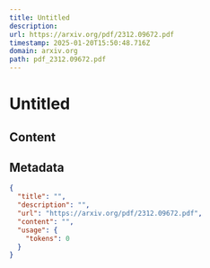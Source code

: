 ```yaml
---
title: Untitled
description: 
url: https://arxiv.org/pdf/2312.09672.pdf
timestamp: 2025-01-20T15:50:48.716Z
domain: arxiv.org
path: pdf_2312.09672.pdf
---
```


# Untitled



## Content



## Metadata

```json
{
  "title": "",
  "description": "",
  "url": "https://arxiv.org/pdf/2312.09672.pdf",
  "content": "",
  "usage": {
    "tokens": 0
  }
}
```
